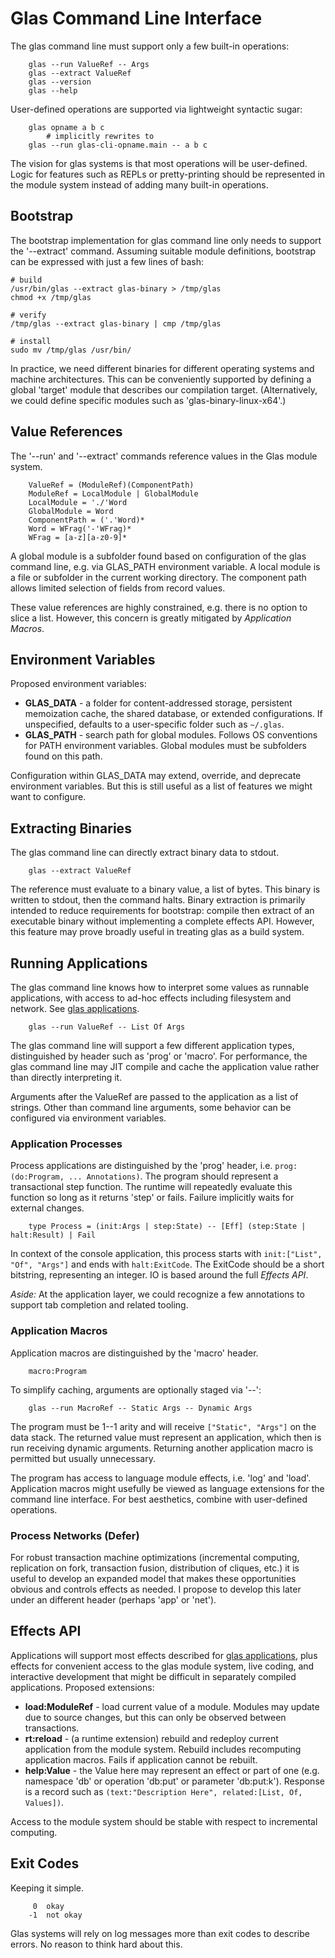 # Glas Command Line Interface

The glas command line must support only a few built-in operations:

        glas --run ValueRef -- Args
        glas --extract ValueRef
        glas --version
        glas --help

User-defined operations are supported via lightweight syntactic sugar:

        glas opname a b c 
            # implicitly rewrites to
        glas --run glas-cli-opname.main -- a b c

The vision for glas systems is that most operations will be user-defined. Logic for features such as REPLs or pretty-printing should be represented in the module system instead of adding many built-in operations.

## Bootstrap

The bootstrap implementation for glas command line only needs to support the '--extract' command. Assuming suitable module definitions, bootstrap can be expressed with just a few lines of bash:

    # build
    /usr/bin/glas --extract glas-binary > /tmp/glas
    chmod +x /tmp/glas

    # verify
    /tmp/glas --extract glas-binary | cmp /tmp/glas

    # install
    sudo mv /tmp/glas /usr/bin/

In practice, we need different binaries for different operating systems and machine architectures. This can be conveniently supported by defining a global 'target' module that describes our compilation target. (Alternatively, we could define specific modules such as 'glas-binary-linux-x64'.)

## Value References

The '--run' and '--extract' commands reference values in the Glas module system. 

        ValueRef = (ModuleRef)(ComponentPath)
        ModuleRef = LocalModule | GlobalModule
        LocalModule = './'Word
        GlobalModule = Word
        ComponentPath = ('.'Word)*
        Word = WFrag('-'WFrag)*
        WFrag = [a-z][a-z0-9]*

A global module is a subfolder found based on configuration of the glas command line, e.g. via GLAS_PATH environment variable. A local module is a file or subfolder in the current working directory. The component path allows limited selection of fields from record values.

These value references are highly constrained, e.g. there is no option to slice a list. However, this concern is greatly mitigated by *Application Macros*.

## Environment Variables

Proposed environment variables:

* **GLAS_DATA** - a folder for content-addressed storage, persistent memoization cache, the shared database, or extended configurations. If unspecified, defaults to a user-specific folder such as `~/.glas`.
* **GLAS_PATH** - search path for global modules. Follows OS conventions for PATH environment variables. Global modules must be subfolders found on this path.

Configuration within GLAS_DATA may extend, override, and deprecate environment variables. But this is still useful as a list of features we might want to configure.

## Extracting Binaries

The glas command line can directly extract binary data to stdout.

        glas --extract ValueRef

The reference must evaluate to a binary value, a list of bytes. This binary is written to stdout, then the command halts. Binary extraction is primarily intended to reduce requirements for bootstrap: compile then extract of an executable binary without implementing a complete effects API. However, this feature may prove broadly useful in treating glas as a build system.

## Running Applications

The glas command line knows how to interpret some values as runnable applications, with access to ad-hoc effects including filesystem and network. See [glas applications](GlasApps.md).

        glas --run ValueRef -- List Of Args

The glas command line will support a few different application types, distinguished by header such as 'prog' or 'macro'. For performance, the glas command line may JIT compile and cache the application value rather than directly interpreting it. 

Arguments after the ValueRef are passed to the application as a list of strings. Other than command line arguments, some behavior can be configured via environment variables.

### Application Processes

Process applications are distinguished by the 'prog' header, i.e. `prog:(do:Program, ... Annotations)`. The program should represent a transactional step function. The runtime will repeatedly evaluate this function so long as it returns 'step' or fails. Failure implicitly waits for external changes.

        type Process = (init:Args | step:State) -- [Eff] (step:State | halt:Result) | Fail

In context of the console application, this process starts with `init:["List", "Of", "Args"]` and ends with `halt:ExitCode`. The ExitCode should be a short bitstring, representing an integer. IO is based around the full *Effects API*.

*Aside:* At the application layer, we could recognize a few annotations to support tab completion and related tooling.

### Application Macros

Application macros are distinguished by the 'macro' header.

        macro:Program

To simplify caching, arguments are optionally staged via '--':

        glas --run MacroRef -- Static Args -- Dynamic Args

The program must be 1--1 arity and will receive `["Static", "Args"]` on the data stack. The returned value must represent an application, which then is run receiving dynamic arguments. Returning another application macro is permitted but usually unnecessary.

The program has access to language module effects, i.e. 'log' and 'load'. Application macros might usefully be viewed as language extensions for the command line interface. For best aesthetics, combine with user-defined operations.

### Process Networks (Defer)

For robust transaction machine optimizations (incremental computing, replication on fork, transaction fusion, distribution of cliques, etc.) it is useful to develop an expanded model that makes these opportunities obvious and controls effects as needed. I propose to develop this later under an different header (perhaps 'app' or 'net').

## Effects API

Applications will support most effects described for [glas applications](GlasApps.md), plus effects for convenient access to the glas module system, live coding, and interactive development that might be difficult in separately compiled applications. Proposed extensions:

* **load:ModuleRef** - load current value of a module. Modules may update due to source changes, but this can only be observed between transactions.
* **rt:reload** - (a runtime extension) rebuild and redeploy current application from the module system. Rebuild includes recomputing application macros. Fails if application cannot be rebuilt.
* **help:Value** - the Value here may represent an effect or part of one (e.g. namespace 'db' or operation 'db:put' or parameter 'db:put:k'). Response is a record such as `(text:"Description Here", related:[List, Of, Values])`.

Access to the module system should be stable with respect to incremental computing.

## Exit Codes

Keeping it simple.

         0  okay
        -1  not okay

Glas systems will rely on log messages more than exit codes to describe errors. No reason to think hard about this. 
